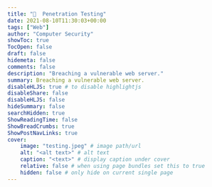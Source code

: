 ```yaml
---
title: "👤  Penetration Testing"
date: 2021-08-10T11:30:03+00:00
tags: ["Web"]
author: "Computer Security"
showToc: true
TocOpen: false
draft: false
hidemeta: false
comments: false
description: "Breaching a vulnerable web server."
summary: Breaching a vulnerable web server.
disableHLJS: true # to disable highlightjs
disableShare: false
disableHLJS: false
hideSummary: false
searchHidden: true
ShowReadingTime: false
ShowBreadCrumbs: true
ShowPostNavLinks: true
cover:
    image: "testing.jpeg" # image path/url
    alt: "<alt text>" # alt text
    caption: "<text>" # display caption under cover
    relative: false # when using page bundles set this to true
    hidden: false # only hide on current single page
---
```

